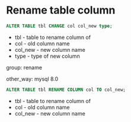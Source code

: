 # Rename table column

```sql
ALTER TABLE tbl CHANGE col col_new type;
```

- tbl - table to rename column of
- col - old column name
- col_new - new column name
- type - type of new column

group: rename

other_way: mysql 8.0

```sql
ALTER TABLE tbl RENAME COLUMN col TO col_new;
```

- tbl - table to rename column of
- col - old column name
- col_new - new column name
